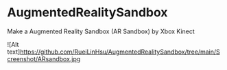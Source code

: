 # AugmentedRealitySandbox
Make a Augmented Reality Sandbox (AR Sandbox) by Xbox Kinect

![Alt text]https://github.com/RueiLinHsu/AugmentedRealitySandbox/tree/main/Screenshot/ARsandbox.jpg